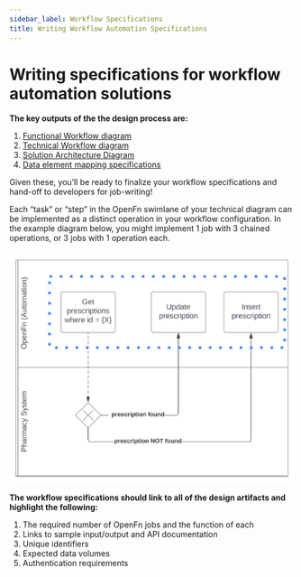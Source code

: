 ```yaml
---
sidebar_label: Workflow Specifications
title: Writing Workflow Automation Specifications
---
```


# Writing specifications for workflow automation solutions

__The key outputs of the the design process are:__

1. [Functional Workflow diagram](/documentation/next/design/discovery#workflow-requirements-gathering)
2. [Technical Workflow diagram](/documentation/next/design/discovery#workflow-requirements-gathering)
3. [Solution Architecture Diagram](/documentation/next/design/discovery#documenting-the-solution-architecture)
4. [Data element mapping specifications](/documentation/next/design/mapping-specs)


Given these, you’ll be ready to finalize your workflow specifications and hand-off to developers for job-writing! 

Each “task” or “step” in the OpenFn swimlane of your technical diagram can be implemented as a distinct operation in your workflow configuration. In the example diagram below, you might implement 1 job with 3 chained operations, or 3 jobs with 1 operation each. 

![workflow](/img/workflow_specs.png)

__The workflow specifications should link to all of the design artifacts and highlight the following:__
1. The required number of OpenFn jobs and the function of each
2. Links to sample input/output and API documentation
3. Unique identifiers
4. Expected data volumes
5. Authentication requirements
